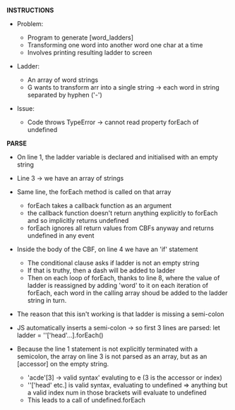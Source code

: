 **INSTRUCTIONS**
- Problem:
  - Program to generate [word_ladders]
  - Transforming one word into another word one char at a time
  - Involves printing resulting ladder to screen

- Ladder:
  - An array of word strings
  - G wants to transform arr into a single string -> each word in string separated by hyphen ('-')

- Issue: 
  - Code throws TypeError -> cannot read property forEach of undefined

**PARSE**
- On line 1, the ladder variable is declared and initialised with an empty string
- Line 3 -> we have an array of strings 
- Same line, the forEach method is called on that array
  - forEach takes a callback function as an argument
  - the callback function doesn't return anything explicitly to forEach and so implicitly returns undefined
  - forEach ignores all return values from CBFs anyway and returns undefined in any event

- Inside the body of the CBF, on line 4 we have an 'if' statement
  - The conditional clause asks if ladder is not an empty string
  - If that is truthy, then a dash will be added to ladder
  - Then on each loop of forEach, thanks to line 8, where the value of ladder is reassigned by adding 'word' to it on each iteration of forEach, each word in the calling array shoud be added to the ladder string in turn.

- The reason that this isn't working is that ladder is missing a semi-colon
- JS automatically inserts a semi-colon -> so first 3 lines are parsed:
  let ladder = ''['head'...].forEach()
- Because the line 1 statement is not explicitly terminated with a semicolon, the array on line 3 is not parsed as an array, but as an [accessor] on the empty string.
  - 'acde'[3] -> valid syntax' evaluting to e (3 is the accessor or index)
  - ''['head' etc.] is valid syntax, evaluating to undefined => anything but a valid index num in those brackets will evaluate to undefined
  - This leads to a call of undefined.forEach